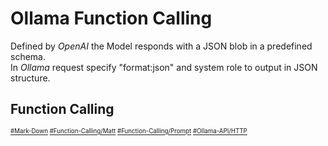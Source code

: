 # Ollama Function Calling
Defined by _OpenAI_ the Model responds with a JSON blob in a predefined schema.  
In _Ollama_ request specify "format:json" and system role to output in JSON structure.
## Function Calling



<sub><sub>
[#Mark-Down](https://daringfireball.net/projects/markdown)
[#Function-Calling/Matt](https://youtu.be/IdPdwQdM9lA)
[#Function-Calling/Prompt](https://www.youtube.com/watch?v=V411nI2o3kQ)
[#Ollama-API/HTTP](https://github.com/ollama/ollama/blob/main/docs/api.md)
